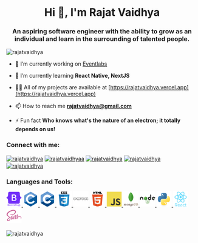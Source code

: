 <h1 align="center">Hi 👋, I'm Rajat Vaidhya</h1>
<h3 align="center">An aspiring software engineer with the ability to grow as an individual and learn in the surrounding of talented people.</h3>

<p align="left"> <img src="https://komarev.com/ghpvc/?username=rajatvaidhya&label=Profile%20views&color=0e75b6&style=flat" alt="rajatvaidhya" /> </p>

- 🔭 I’m currently working on [Eventlabs](https://eventlabs-frontend.vercel.app)

- 🌱 I’m currently learning **React Native, NextJS**

- 👨‍💻 All of my projects are available at [https://rajatvaidhya.vercel.app](https://rajatvaidhya.vercel.app)

- 📫 How to reach me **rajatvaidhya@gmail.com**

- ⚡ Fun fact **Who knows what's the nature of an electron; it totally depends on us!**

<h3 align="left">Connect with me:</h3>
<p align="left">
<a href="https://linkedin.com/in/rajatvaidhya" target="blank"><img align="center" src="https://raw.githubusercontent.com/rahuldkjain/github-profile-readme-generator/master/src/images/icons/Social/linked-in-alt.svg" alt="rajatvaidhya" height="30" width="40" /></a>
<a href="https://instagram.com/rajatvaidhyaa" target="blank"><img align="center" src="https://raw.githubusercontent.com/rahuldkjain/github-profile-readme-generator/master/src/images/icons/Social/instagram.svg" alt="rajatvaidhyaa" height="30" width="40" /></a>
<a href="https://www.codechef.com/users/rajatvaidhya" target="blank"><img align="center" src="https://cdn.jsdelivr.net/npm/simple-icons@3.1.0/icons/codechef.svg" alt="rajatvaidhya" height="30" width="40" /></a>
<a href="https://www.hackerrank.com/rajatvaidhya" target="blank"><img align="center" src="https://raw.githubusercontent.com/rahuldkjain/github-profile-readme-generator/master/src/images/icons/Social/hackerrank.svg" alt="rajatvaidhya" height="30" width="40" /></a>
<a href="https://www.leetcode.com/rajatvaidhya" target="blank"><img align="center" src="https://raw.githubusercontent.com/rahuldkjain/github-profile-readme-generator/master/src/images/icons/Social/leet-code.svg" alt="rajatvaidhya" height="30" width="40" /></a>
</p>

<h3 align="left">Languages and Tools:</h3>
<p align="left"> <a href="https://getbootstrap.com" target="_blank" rel="noreferrer"> <img src="https://raw.githubusercontent.com/devicons/devicon/master/icons/bootstrap/bootstrap-plain-wordmark.svg" alt="bootstrap" width="40" height="40"/> </a> <a href="https://www.cprogramming.com/" target="_blank" rel="noreferrer"> <img src="https://raw.githubusercontent.com/devicons/devicon/master/icons/c/c-original.svg" alt="c" width="40" height="40"/> </a> <a href="https://www.w3schools.com/cpp/" target="_blank" rel="noreferrer"> <img src="https://raw.githubusercontent.com/devicons/devicon/master/icons/cplusplus/cplusplus-original.svg" alt="cplusplus" width="40" height="40"/> </a> <a href="https://www.w3schools.com/css/" target="_blank" rel="noreferrer"> <img src="https://raw.githubusercontent.com/devicons/devicon/master/icons/css3/css3-original-wordmark.svg" alt="css3" width="40" height="40"/> </a> <a href="https://expressjs.com" target="_blank" rel="noreferrer"> <img src="https://raw.githubusercontent.com/devicons/devicon/master/icons/express/express-original-wordmark.svg" alt="express" width="40" height="40"/> </a> <a href="https://www.w3.org/html/" target="_blank" rel="noreferrer"> <img src="https://raw.githubusercontent.com/devicons/devicon/master/icons/html5/html5-original-wordmark.svg" alt="html5" width="40" height="40"/> </a> <a href="https://developer.mozilla.org/en-US/docs/Web/JavaScript" target="_blank" rel="noreferrer"> <img src="https://raw.githubusercontent.com/devicons/devicon/master/icons/javascript/javascript-original.svg" alt="javascript" width="40" height="40"/> </a> <a href="https://www.mongodb.com/" target="_blank" rel="noreferrer"> <img src="https://raw.githubusercontent.com/devicons/devicon/master/icons/mongodb/mongodb-original-wordmark.svg" alt="mongodb" width="40" height="40"/> </a> <a href="https://nodejs.org" target="_blank" rel="noreferrer"> <img src="https://raw.githubusercontent.com/devicons/devicon/master/icons/nodejs/nodejs-original-wordmark.svg" alt="nodejs" width="40" height="40"/> </a> <a href="https://www.python.org" target="_blank" rel="noreferrer"> <img src="https://raw.githubusercontent.com/devicons/devicon/master/icons/python/python-original.svg" alt="python" width="40" height="40"/> </a> <a href="https://reactjs.org/" target="_blank" rel="noreferrer"> <img src="https://raw.githubusercontent.com/devicons/devicon/master/icons/react/react-original-wordmark.svg" alt="react" width="40" height="40"/> </a> <a href="https://sass-lang.com" target="_blank" rel="noreferrer"> <img src="https://raw.githubusercontent.com/devicons/devicon/master/icons/sass/sass-original.svg" alt="sass" width="40" height="40"/> </a> </p>

<p><img align="center" src="https://github-readme-stats.vercel.app/api/top-langs?username=rajatvaidhya&show_icons=true&locale=en&layout=compact" alt="rajatvaidhya" /></p>
